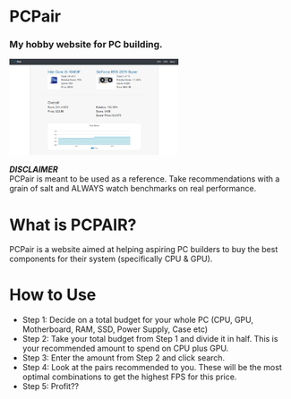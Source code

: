 # PCPair
<h3>My hobby website for PC building.</h3>

<img src="./graphics/pcpair.png" alt="PCPair" width="60%">

<b>*DISCLAIMER*</b>
<br>
PCPair is meant to be used as a reference. Take recommendations with a grain of salt and ALWAYS watch benchmarks on real performance.

# What is PCPAIR?
PCPair is a website aimed at helping aspiring PC builders to buy the best components for their system (specifically CPU & GPU).

# How to Use
<ul>
  <li>Step 1: Decide on a total budget for your whole PC (CPU, GPU, Motherboard, RAM, SSD, Power Supply, Case etc)</li>
  <li>Step 2: Take your total budget from Step 1 and divide it in half. This is your recommended amount to spend on CPU plus GPU.</li>
  <li>Step 3: Enter the amount from Step 2 and click search.</li>
  <li>Step 4: Look at the pairs recommended to you. These will be the most optimal combinations to get the highest FPS for this price.</li>
  <li>Step 5: Profit??</li>
</ul>
